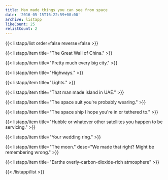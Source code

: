 ```yaml
---
title: Man made things you can see from space
date: '2016-05-15T16:22:59+00:00'
archive: listapp
likeCount: 25
relistCount: 2
---
```


{{< listapp/list order=false reverse=false >}}

   {{< listapp/item title="The Great Wall of China." >}}

   {{< listapp/item title="Pretty much every big city." >}}

   {{< listapp/item title="Highways." >}}

   {{< listapp/item title="Lights." >}}

   {{< listapp/item title="That man made island in UAE." >}}

   {{< listapp/item title="The space suit you're probably wearing." >}}

   {{< listapp/item title="The space ship I hope you're in or tethered to." >}}

   {{< listapp/item title="Hubble or whatever other satellites you happen to be servicing." >}}

   {{< listapp/item title="Your wedding ring." >}}

   {{< listapp/item title="The moon."
      desc="We made that right? Might be remembering wrong." >}}

   {{< listapp/item title="Earths overly-carbon-dioxide-rich atmosphere" >}}

{{< /listapp/list >}}
